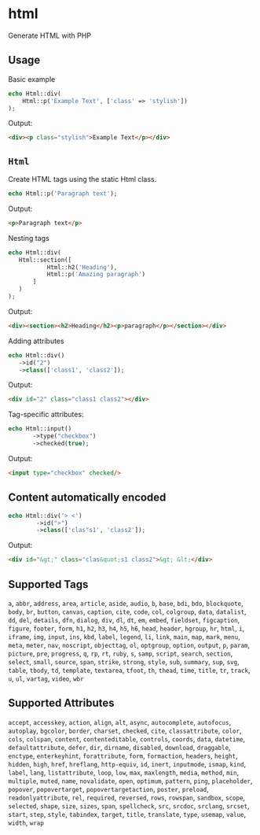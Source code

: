 # html
 Generate HTML with PHP

## Usage

Basic example
```php
echo Html::div(
    Html::p('Example Text', ['class' => 'stylish'])
);
```
Output:
```html
<div><p class="stylish">Example Text</p></div>
```

## ```Html```
Create HTML tags using the static Html class. 
 ```php
echo Html::p('Paragraph text'); 
 ```
 Output:
 ```html
 <p>Paragraph text</p>
 ```
 Nesting tags
 ```php
echo Html::div(
    Html::section([
            Html::h2('Heading'),
            Html::p('Amazing paragraph')
        ]
    )
);
 ```
 Output:
 ```html
<div><section><h2>Heading</h2><p>paragraph</p></section></div>
 ```
 Adding attributes
 ```php
echo Html::div()
    ->id("2")
    ->class(['class1', 'class2']);
 ```
 Output:
 ```html
<div id="2" class="class1 class2"></div>
 ```
 Tag-specific attributes:
 ```php
 echo Html::input()
        ->type("checkbox")
        ->checked(true);
```
Output:
```html
<input type="checkbox" checked/>
```
## Content automatically encoded
```php
echo Html::div('> <')
        ->id(">")
        ->class(['clas"s1', 'class2']);
```
Output:
```html
<div id="&gt;" class="clas&quot;s1 class2">&gt; &lt;</div>
```

## Supported Tags
`a`, `abbr`, `address`, `area`, `article`, `aside`, `audio`, `b`, `base`, `bdi`, `bdo`, `blockquote`, `body`, `br`, `button`, `canvas`, `caption`, `cite`, `code`, `col`, `colgroup`, `data`, `datalist`, `dd`, `del`, `details`, `dfn`, `dialog`, `div`, `dl`, `dt`, `em`, `embed`, `fieldset`, `figcaption`, `figure`, `footer`, `form`, `h1`, `h2`, `h3`, `h4`, `h5`, `h6`, `head`, `header`, `hgroup`, `hr`, `html`, `i`, `iframe`, `img`, `input`, `ins`, `kbd`, `label`, `legend`, `li`, `link`, `main`, `map`, `mark`, `menu`, `meta`, `meter`, `nav`, `noscript`, `objecttag`, `ol`, `optgroup`, `option`, `output`, `p`, `param`, `picture`, `pre`, `progress`, `q`, `rp`, `rt`, `ruby`, `s`, `samp`, `script`, `search`, `section`, `select`, `small`, `source`, `span`, `strike`, `strong`, `style`, `sub`, `summary`, `sup`, `svg`, `table`, `tbody`, `td`, `template`, `textarea`, `tfoot`, `th`, `thead`, `time`, `title`, `tr`, `track`, `u`, `ul`, `vartag`, `video`, `wbr`

## Supported Attributes
`accept`, `accesskey`, `action`, `align`, `alt`, `async`, `autocomplete`, `autofocus`, `autoplay`, `bgcolor`, `border`, `charset`, `checked`, `cite`, `classattribute`, `color`, `cols`, `colspan`, `content`, `contenteditable`, `controls`, `coords`, `data`, `datetime`, `defaultattribute`, `defer`, `dir`, `dirname`, `disabled`, `download`, `draggable`, `enctype`, `enterkeyhint`, `forattribute`, `form`, `formaction`, `headers`, `height`, `hidden`, `high`, `href`, `hreflang`, `http-equiv`, `id`, `inert`, `inputmode`, `ismap`, `kind`, `label`, `lang`, `listattribute`, `loop`, `low`, `max`, `maxlength`, `media`, `method`, `min`, `multiple`, `muted`, `name`, `novalidate`, `open`, `optimum`, `pattern`, `ping`, `placeholder`, `popover`, `popovertarget`, `popovertargetaction`, `poster`, `preload`, `readonlyattribute`, `rel`, `required`, `reversed`, `rows`, `rowspan`, `sandbox`, `scope`, `selected`, `shape`, `size`, `sizes`, `span`, `spellcheck`, `src`, `srcdoc`, `srclang`, `srcset`, `start`, `step`, `style`, `tabindex`, `target`, `title`, `translate`, `type`, `usemap`, `value`, `width`, `wrap`